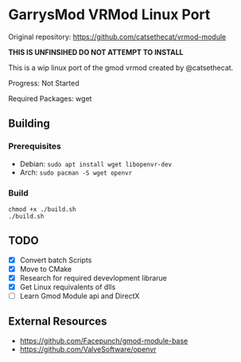 # GarrysMod VRMod Linux Port
Original repository: https://github.com/catsethecat/vrmod-module

**THIS IS UNFINSIHED DO NOT ATTEMPT TO INSTALL**

This is a wip linux port of the gmod vrmod created by @catsethecat.

Progress: Not Started

Required Packages: wget
## Building
### Prerequisites
* Debian: ```sudo apt install wget libopenvr-dev```
* Arch: ```sudo pacman -S wget openvr```
### Build
```
chmod +x ./build.sh
./build.sh
```

## TODO
- [x] Convert batch Scripts
- [x] Move to CMake
- [x] Research for required devevlopment librarue
- [x] Get Linux requivalents of dlls
- [ ] Learn Gmod Module api and DirectX

## External Resources
- https://github.com/Facepunch/gmod-module-base
- https://github.com/ValveSoftware/openvr